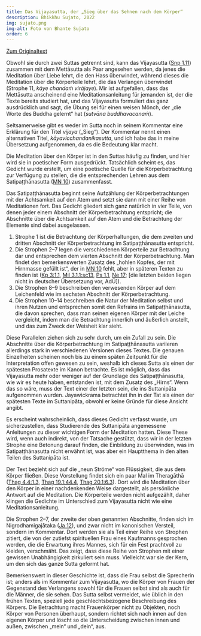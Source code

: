 ```yaml
---
title: Das Vijayasutta, der „Sieg über das Sehnen nach dem Körper“
description: Bhikkhu Sujato, 2022
img: sujato.png
img-alt: Foto von Bhante Sujato
order: 6
---
```


[Zum Originaltext](https://discourse.suttacentral.net/t/snp-1-11-vijayasutta-victory-over-desire-for-the-body/26835)

Obwohl sie durch zwei Suttas getrennt sind, kann das Vijayasutta ([Snp 1.11](#/sutta/snp1.11/de/sabbamitta)) zusammen mit dem Mettāsutta als Paar angesehen werden, da jenes die Meditation über Liebe lehrt, die den Hass überwindet, während dieses die Meditation über die Körperteile lehrt, die das Verlangen überwindet (Strophe 11, *kāye chandaṁ virājaye*). Mir ist aufgefallen, dass das Mettāsutta anscheinend eine Meditationsanleitung für jemanden ist, der die Texte bereits studiert hat, und das Vijayasutta formuliert das ganz ausdrücklich und sagt, die Übung sei für einen weisen Mönch, der „die Worte des Buddha gelernt“ hat (*sutvāna buddhavacanaṁ*).

Seltsamerweise gibt es weder im Sutta noch in seinem Kommentar eine Erklärung für den Titel *vijaya* („Sieg“). Der Kommentar nennt einen alternativen Titel, *kāyavicchandanikasutta*, und ich habe das in meine Übersetzung aufgenommen, da es die Bedeutung klar macht.

Die Meditation über den Körper ist in den Suttas häufig zu finden, und hier wird sie in poetischer Form ausgedrückt. Tatsächlich scheint es, das Gedicht wurde erstellt, um eine poetische Quelle für die Körperbetrachtung zur Verfügung zu stellen, die die entsprechenden Lehren aus dem Satipaṭṭhānasutta ([MN 10](#/sutta/mn10/de/sabbamitta)) zusammenfasst.

Das Satipaṭṭhānasutta beginnt seine Aufzählung der Körperbetrachtungen mit der Achtsamkeit auf den Atem und setzt sie dann mit einer Reihe von Meditationen fort. Das Gedicht gliedert sich ganz natürlich in vier Teile, von denen jeder einem Abschnitt der Körperbetrachtung entspricht; die Abschnitte über die Achtsamkeit auf den Atem und die Betrachtung der Elemente sind dabei ausgelassen.

1. Strophe 1 ist die Betrachtung der Körperhaltungen, die dem zweiten und dritten Abschnitt der Körperbetrachtung im Satipaṭṭhānasutta entspricht.
1. Die Strophen 2–7 legen die verschiedenen Körperteile zur Betrachtung dar und entsprechen dem vierten Abschnitt der Körperbetrachtung. Man findet den bemerkenswerten Zusatz des „hohlen Kopfes, der mit Hirnmasse gefüllt ist“, der in [MN 10](#/sutta/mn10/de/sabbamitta) fehlt, aber in späteren Texten zu finden ist ([Kp 3:1.1](#/sutta/kp3/de/sabbamitta), [Mil 3.1.1:sc13](https://suttacentral.net/mil3.1.1/de/nyanatiloka-nyanaponika?reference=main&highlight=true#sc13), [Ps 1.1](https://suttacentral.net/ps1.1), [Ne 17](https://suttacentral.net/ne17); [die letzten beiden liegen nicht in deutscher Übersetzung vor, AdÜ]).
1. Die Strophen 8–9 beschreiben den verwesenden Körper auf dem Leichenfeld wie im sechsten Abschnitt der Körperbetrachtung.
1. Die Strophen 10–14 beschreiben die Natur der Meditation selbst und ihren Nutzen und entsprechen somit den Refrains im Satipaṭṭhānasutta, die davon sprechen, dass man seinen eigenen Körper mit der Leiche vergleicht, indem man die Betrachtung innerlich und äußerlich anstellt, und das zum Zweck der Weisheit klar sieht.

Diese Parallelen ziehen sich zu sehr durch, um ein Zufall zu sein. Die Abschnitte über die Körperbetrachtung im Satipaṭṭhānasutta variieren allerdings stark in verschiedenen Versionen dieses Textes. Die genauen Einzelheiten scheinen noch bis zu einem späten Zeitpunkt für die Interpretation offen gewesen zu sein, weshalb ich dieses Sutta als einen der spätesten Prosatexte im Kanon betrachte. Es ist möglich, dass das Vijayasutta mehr oder weniger auf der Grundlage des Satipaṭṭhānasutta, wie wir es heute haben, entstanden ist, mit dem Zusatz des „Hirns“. Wenn das so wäre, muss der Text einer der letzten sein, die ins Suttanipāta aufgenommen wurden. Jayawickrama betrachtet ihn in der Tat als einen der spätesten Texte im Suttanipāta, obwohl er keine Gründe für diese Ansicht angibt.

Es erscheint wahrscheinlich, dass dieses Gedicht verfasst wurde, um sicherzustellen, dass Studierende des Suttanipāta angemessene Anleitungen zu dieser wichtigen Form der Meditation hatten. Diese These wird, wenn auch indirekt, von der Tatsache gestützt, dass wir in der letzten Strophe eine Betonung darauf finden, die Einbildung zu überwinden, was im Satipaṭṭhānasutta nicht erwähnt ist, was aber ein Hauptthema in den alten Teilen des Suttanipāta ist.

Der Text bezieht sich auf die „neun Ströme“ von Flüssigkeit, die aus dem Körper fließen. Diese Vorstellung findet sich ein paar Mal im Theragāthā ([Thag 4.4:1.3](#/sutta/thag4.4:1.3/de/sabbamitta), [Thag 19.1:44.4](#/sutta/thag19.1:44.4/de/sabbamitta), [Thag 20.1:6.3](#/sutta/thag20.1:6.3/de/sabbamitta)). Dort wird die Meditation über den Körper in einer nachdenkenden Weise dargestellt, als persönliche Antwort auf die Meditation. Die Körperteile werden nicht aufgezählt, daher klingen die Gedichte im Unterschied zum Vijayasutta nicht wie eine Meditationsanleitung.

Die Strophen 2–7, der zweite der oben genannten Abschnitte, finden sich im Nigrodhamigajātaka ([Ja 12](https://suttacentral.net/ja12/de/dutoit?lang=de&reference=main&highlight=true)), und zwar nicht im kanonischen Versteil, sondern im Kommentar. Dort werden sie als Teil einer Reihe von Strophen zitiert, die von der zutiefst spirituellen Frau eines Kaufmanns gesprochen werden, die die Erwartung ihres Mannes, sich für ein Fest prachtvoll zu kleiden, verschmäht. Das zeigt, dass diese Reihe von Strophen mit einer gewissen Unabhängigkeit zirkuliert sein muss. Vielleicht war sie der Kern, um den sich das ganze Sutta geformt hat.

Bemerkenswert in dieser Geschichte ist, dass die Frau selbst die Sprecherin ist; anders als im Kommentar zum Vijayasutta, wo die Körper von Frauen der Gegenstand des Verlangens sowohl für die Frauen selbst sind als auch für die Männer, die sie sehen. Das Sutta selbst vermeidet, wie üblich in den frühen Texten, speziell jede geschlechtsbezogene Beschreibung des Körpers. Die Betrachtung macht Frauenkörper nicht zu Objekten, noch Körper von Personen überhaupt, sondern richtet sich nach innen auf den eigenen Körper und löscht so die Unterscheidung zwischen innen und außen, zwischen „mein“ und „dein“, aus.
